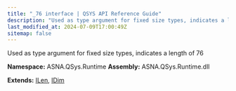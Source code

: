 ```yaml
---
title: "_76 interface | QSYS API Reference Guide"
description: "Used as type argument for fixed size types, indicates a length of 76  "
last_modified_at: 2024-07-09T17:00:49Z
sitemap: false
---
```


Used as type argument for fixed size types, indicates a length of 76 

**Namespace:** ASNA.QSys.Runtime
**Assembly:** ASNA.QSys.Runtime.dll

**Extends:** [ILen](/reference/runtime/qsys-runtime/i-len.html), [IDim](/reference/runtime/qsys-runtime/i-dim.html)
<br>
<br>
